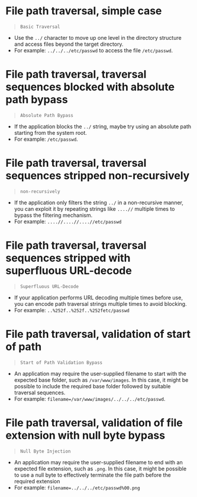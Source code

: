 # File path traversal, simple case
> `Basic Traversal`
- Use the `../` character to move up one level in the directory structure and access files beyond the target directory.
- For example: `../../../etc/passwd` to access the file `/etc/passwd`.

# File path traversal, traversal sequences blocked with absolute path bypass
> `Absolute Path Bypass`
- If the application blocks the `../` string, maybe try using an absolute path starting from the system root.
- For example: `/etc/passwd`.

# File path traversal, traversal sequences stripped non-recursively
> `non-recursively`
- If the application only filters the string `../` in a non-recursive manner, you can exploit it by repeating strings like `....//` multiple times to bypass the filtering mechanism.
- For example: `....//....//....//etc/passwd`

# File path traversal, traversal sequences stripped with superfluous URL-decode
> `Superfluous URL-Decode`
- If your application performs URL decoding multiple times before use, you can encode path traversal strings multiple times to avoid blocking.
- For example: `..%252f..%252f..%252fetc/passwd`

# File path traversal, validation of start of path
> `Start of Path Validation Bypass`
- An application may require the user-supplied filename to start with the expected base folder, such as `/var/www/images`. In this case, it might be possible to include the required base folder followed by suitable traversal sequences. 
- For example: `filename=/var/www/images/../../../etc/passwd`.

# File path traversal, validation of file extension with null byte bypass
> `Null Byte Injection`
- An application may require the user-supplied filename to end with an expected file extension, such as `.png`. In this case, it might be possible to use a null byte to effectively terminate the file path before the required extension
- For example: `filename=../../../etc/passwd%00.png`